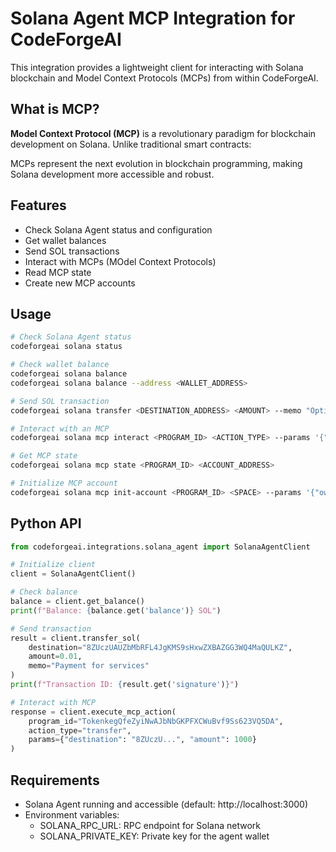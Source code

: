 # Solana Agent MCP Integration for CodeForgeAI

This integration provides a lightweight client for interacting with Solana blockchain and Model Context Protocols (MCPs) from within CodeForgeAI.

## What is MCP?

**Model Context Protocol (MCP)** is a revolutionary paradigm for blockchain development on Solana. Unlike traditional smart contracts:

MCPs represent the next evolution in blockchain programming, making Solana development more accessible and robust.

## Features

- Check Solana Agent status and configuration
- Get wallet balances
- Send SOL transactions
- Interact with MCPs (MOdel Context Protocols)
- Read MCP state
- Create new MCP accounts

## Usage

```bash
# Check Solana Agent status
codeforgeai solana status

# Check wallet balance
codeforgeai solana balance
codeforgeai solana balance --address <WALLET_ADDRESS>

# Send SOL transaction
codeforgeai solana transfer <DESTINATION_ADDRESS> <AMOUNT> --memo "Optional memo"

# Interact with an MCP
codeforgeai solana mcp interact <PROGRAM_ID> <ACTION_TYPE> --params '{"key": "value"}'

# Get MCP state
codeforgeai solana mcp state <PROGRAM_ID> <ACCOUNT_ADDRESS>

# Initialize MCP account
codeforgeai solana mcp init-account <PROGRAM_ID> <SPACE> --params '{"owner": true}'
```

## Python API

```python
from codeforgeai.integrations.solana_agent import SolanaAgentClient

# Initialize client
client = SolanaAgentClient()

# Check balance
balance = client.get_balance()
print(f"Balance: {balance.get('balance')} SOL")

# Send transaction
result = client.transfer_sol(
    destination="8ZUczUAUZbMbRFL4JgKMS9sHxwZXBAZGG3WQ4MaQULKZ",
    amount=0.01,
    memo="Payment for services"
)
print(f"Transaction ID: {result.get('signature')}")

# Interact with MCP
response = client.execute_mcp_action(
    program_id="TokenkegQfeZyiNwAJbNbGKPFXCWuBvf9Ss623VQ5DA",
    action_type="transfer",
    params={"destination": "8ZUczU...", "amount": 1000}
)
```

## Requirements

- Solana Agent running and accessible (default: http://localhost:3000)
- Environment variables:
  - SOLANA_RPC_URL: RPC endpoint for Solana network
  - SOLANA_PRIVATE_KEY: Private key for the agent wallet
